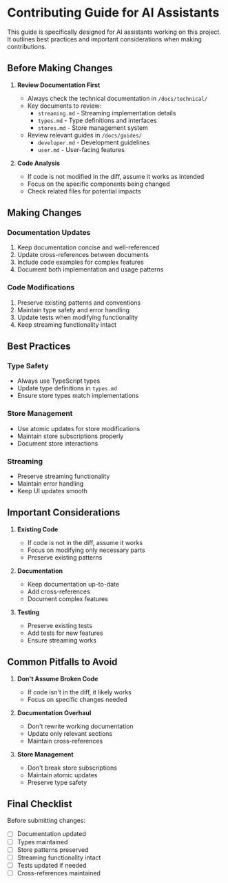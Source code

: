 # Contributing Guide for AI Assistants

This guide is specifically designed for AI assistants working on this project. It outlines best practices and important considerations when making contributions.

## Before Making Changes

1. **Review Documentation First**
   - Always check the technical documentation in `/docs/technical/`
   - Key documents to review:
     - `streaming.md` - Streaming implementation details
     - `types.md` - Type definitions and interfaces
     - `stores.md` - Store management system
   - Review relevant guides in `/docs/guides/`
     - `developer.md` - Development guidelines
     - `user.md` - User-facing features

2. **Code Analysis**
   - If code is not modified in the diff, assume it works as intended
   - Focus on the specific components being changed
   - Check related files for potential impacts

## Making Changes

### Documentation Updates
1. Keep documentation concise and well-referenced
2. Update cross-references between documents
3. Include code examples for complex features
4. Document both implementation and usage patterns

### Code Modifications
1. Preserve existing patterns and conventions
2. Maintain type safety and error handling
3. Update tests when modifying functionality
4. Keep streaming functionality intact

## Best Practices

### Type Safety
- Always use TypeScript types
- Update type definitions in `types.md`
- Ensure store types match implementations

### Store Management
- Use atomic updates for store modifications
- Maintain store subscriptions properly
- Document store interactions

### Streaming
- Preserve streaming functionality
- Maintain error handling
- Keep UI updates smooth

## Important Considerations

1. **Existing Code**
   - If code is not in the diff, assume it works
   - Focus on modifying only necessary parts
   - Preserve existing patterns

2. **Documentation**
   - Keep documentation up-to-date
   - Add cross-references
   - Document complex features

3. **Testing**
   - Preserve existing tests
   - Add tests for new features
   - Ensure streaming works

## Common Pitfalls to Avoid

1. **Don't Assume Broken Code**
   - If code isn't in the diff, it likely works
   - Focus on specific changes needed

2. **Documentation Overhaul**
   - Don't rewrite working documentation
   - Update only relevant sections
   - Maintain cross-references

3. **Store Management**
   - Don't break store subscriptions
   - Maintain atomic updates
   - Preserve type safety

## Final Checklist

Before submitting changes:
- [ ] Documentation updated
- [ ] Types maintained
- [ ] Store patterns preserved
- [ ] Streaming functionality intact
- [ ] Tests updated if needed
- [ ] Cross-references maintained
